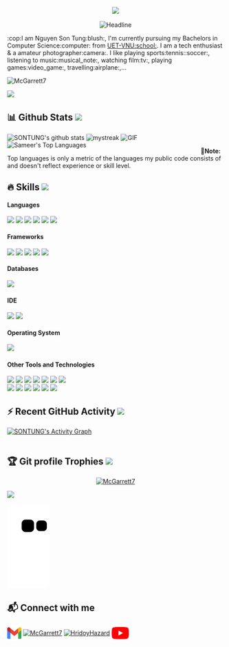 
<!--
**McGarrett7/McGarrett7** is a ✨ _special_ ✨ repository because its `README.md` (this file) appears on your GitHub profile.

Here are some ideas to get you started:
- 🌱 I’m currently learning
 - 👯 I’m looking to collaborate on ...

- 🤔 I’m looking for help with ...
- 💬 Ask me about ...
- 😄 Pronouns: ...
- ⚡ Fun fact: ...-->

<p align="center">
    <img width="200" src="https://lh3.googleusercontent.com/Bw88w_x_G5nu4xMdSOfax-SuXdfb6AahNFYntbU-7yfKDU01mpd8pi4_BQOa2hwH9RXXf7QtjkPS-A=w1253-h877">
</p>
<!-- <h1 align="center">Hi there 👋 I'm Son Tung :cop:</h1>  -->
    <div align=center>
        <img src="https://readme-typing-svg.herokuapp.com?size=30&color=14A6F7&size=40&center=true&vCenter=true&width=600&height=50&lines=Hi+there+%F0%9F%91%8B+I'm+SONTUNG;Computer+Science+Student" alt="Headline" />
    </div>


<p>
:cop:I am Nguyen Son Tung:blush:, I'm currently pursuing my Bachelors in Computer Science:computer: from <a href="https://uet.vnu.edu.vn">UET-VNU:school:</a>. I am a tech enthusiast & a amateur photographer:camera:. I like playing sports:tennis::soccer:, listening to music:musical_note:, watching film:tv:, playing games:video_game:, travelling:airplane:,...
</br>
</p>

<p align="left"> <img src="https://komarev.com/ghpvc/?username=McGarrett7" alt="McGarrett7" />

<!-- <div align="center">
  <a href="https://open.spotify.com/album/738A5dZVHTynH0sfeL87KV?si=W-K2Tq_BQfqSF0jZdVdmNQ">
    <img src="https://readme-spotify-tingz.vercel.app/api/now-playing">
  </a>
</div>
 -->


<a href="https://www.youtube.com/watch?v=dQw4w9WgXcQ"><img src="https://user-images.githubusercontent.com/73097560/115834477-dbab4500-a447-11eb-908a-139a6edaec5c.gif"></a></p>

## 📊 Github Stats <img src="https://media.giphy.com/media/iY8CRBdQXODJSCERIr/giphy.gif" width="30px">
![SONTUNG's github stats](https://github-readme-stats.vercel.app/api?username=McGarrett7&show_icons=true&theme=tokyonight)
<img src="https://github-readme-streak-stats.herokuapp.com/?user=McGarrett7&theme=tokyonight" alt="mystreak"/>
<img align="left" src="https://github-readme-stats.vercel.app/api/top-langs/?username=McGarrett7&theme=tokyonight&layout=compact"  width="450px" alt="Sameer's Top Languages">
<img alt="GIF" src="https://media0.giphy.com/media/JpGRoqJXTqv4f1mrJb/giphy.gif?cid=790b7611173bb1600dce652a8490427a2a83198365b82f8a&rid=giphy.gif&ct=g" height="170" width="527px" />  
<!-- 
<iframe src="https://giphy.com/embed/RDZo7znAdn2u7sAcWH" width="480" height="270" frameBorder="0" class="giphy-embed" allowFullScreen></iframe><p><a href="https://giphy.com/gifs/SandiaLabs-cyber-security-cybersecurity-RDZo7znAdn2u7sAcWH">via GIPHY</a></p> -->

<!-- <p align ="left">
  <img height="180em" left=0 src="https://github-readme-stats.vercel.app/api?username=McGarrett7&show_icons=true&hide_border=true&&count_private=true&include_all_commits=true&theme=tokyonight" />
 <p align="right">
    <a href="https://github.com/McGarrett7/github-readme-streak-stats">
        <img align="right" height=180em title="🔥 Get streak stats for your profile at git.io/streak-stats" alt="McGarrett7's streak" src="https://github-readme-streak-stats.herokuapp.com/?user=McGarrett7&theme=black-ice&hide_border=true&stroke=0000&background=060A0CD0"/>
    </a>
 
 </br>
  <p align="left">
  <img height="150em" src="https://github-readme-stats.vercel.app/api/top-langs/?username=McGarrett7&show_icons=true&hide_border=true&layout=compact&theme=tokyonight&langs_count=6"/> -->
<b>:pencil:Note:</b> Top languages is only a metric of the languages my public code consists of and doesn't reflect experience or skill level.


## :fire: Skills <img src="https://media.giphy.com/media/iY8CRBdQXODJSCERIr/giphy.gif" width="30px">&nbsp; 

<h4> Languages </h4>
<span> 
  <img src="https://img.shields.io/badge/HTML-239120?style=for-the-badge&logo=html5&logoColor=white">
  <img src="https://img.shields.io/badge/CSS-239120?&style=for-the-badge&logo=css3&logoColor=white">
  <img src="https://img.shields.io/badge/JavaScript-F7DF1E?style=for-the-badge&logo=javascript&logoColor=black">
  <img src="https://img.shields.io/badge/Java-ED8B00?style=for-the-badge&logo=java&logoColor=white">
  <img src="https://img.shields.io/badge/C%2B%2B-00599C?style=for-the-badge&logo=c%2B%2B&logoColor=white">
  <img src="https://img.shields.io/badge/Python-14354C?style=for-the-badge&logo=python&logoColor=white">
 
</span>

<h4> Frameworks </h4>
<span>
  <img src="https://img.shields.io/badge/Yarn-2C8EBB?style=for-the-badge&logo=yarn&logoColor=white">
  <img src="https://img.shields.io/badge/npm-CB3837?style=for-the-badge&logo=npm&logoColor=white">
  <img src="https://img.shields.io/badge/Node.js-339933?style=for-the-badge&logo=nodedotjs&logoColor=white">
  <img src="https://img.shields.io/badge/React-20232A?style=for-the-badge&logo=react&logoColor=61DAFB">
  <img src="https://img.shields.io/badge/Bootstrap-563D7C?style=for-the-badge&logo=bootstrap&logoColor=white">
</span>

<h4> Databases </h4>
<span>
  <img src="https://img.shields.io/badge/MySQL-00000F?style=for-the-badge&logo=mysql&logoColor=white">
</span>

<h4> IDE </h4>
<span>
<img src="https://img.shields.io/badge/sublime_text-%23575757.svg?&style=for-the-badge&logo=sublime-text&logoColor=important">
<img src="https://img.shields.io/badge/Visual_Studio_Code-0078D4?style=for-the-badge&logo=visual%20studio%20code&logoColor=white">

<h4> Operating System </h4>
<span>
<!--   <img src="https://img.shields.io/badge/Linux-FCC624?style=for-the-badge&logo=linux&logoColor=black"> -->
<!--   <img src="https://img.shields.io/badge/Ubuntu-E95420?style=for-the-badge&logo=ubuntu&logoColor=white"> -->
  <img src="https://img.shields.io/badge/Windows-0078D6?style=for-the-badge&logo=windows&logoColor=white">
<!--   <img src="https://img.shields.io/badge/Android-3DDC84?style=for-the-badge&logo=android&logoColor=white"> -->
</span>

<h4> Other Tools and Technologies </h4>
<span>
  <img src= "https://img.shields.io/badge/Microsoft_Office-D83B01?style=for-the-badge&logo=microsoft-office&logoColor=white">
  <img src="https://img.shields.io/badge/Git-F05032?style=for-the-badge&logo=git&logoColor=white">
  <img src="https://img.shields.io/badge/Xampp-F37623?style=for-the-badge&logo=xampp&logoColor=white">
  <img src= "https://img.shields.io/badge/Stack_Overflow-FE7A16?style=for-the-badge&logo=stack-overflow&logoColor=white">
  <img src="https://img.shields.io/badge/Steam-000000?style=for-the-badge&logo=steam&logoColor=white">
  <img src= "https://img.shields.io/badge/Netflix-E50914?style=for-the-badge&logo=netflix&logoColor=white">
  <img src= "https://img.shields.io/badge/YouTube-FF0000?style=for-the-badge&logo=youtube&logoColor=white">
 
 
 
 
 </br>
  <img src= "https://aleen42.github.io/badges/src/bmw.svg">
  <img src= "https://aleen42.github.io/badges/src/mercedes_benz.svg">
  <img src= "https://aleen42.github.io/badges/src/bmw.svg">
  <img src= "https://aleen42.github.io/badges/src/toyota.svg">
  <img src= "https://aleen42.github.io/badges/src/photoshop.svg">
  <img src= "https://aleen42.github.io/badges/src/premiere.svg">


 

 
 
 
 
 
<!--   <img src="https://img.shields.io/badge/Shell_Script-121011?style=for-the-badge&logo=gnu-bash&logoColor=white">
  <img src="https://img.shields.io/badge/Git-F05032?style=for-the-badge&logo=git&logoColor=white">
  <img src="https://img.shields.io/badge/Markdown-000000?style=for-the-badge&logo=markdown&logoColor=white">
  <img src="https://img.shields.io/badge/Sass-CC6699?style=for-the-badge&logo=sass&logoColor=white">
  <img src="https://img.shields.io/badge/json-5E5C5C?style=for-the-badge&logo=json&logoColor=white">
  <img src="https://img.shields.io/badge/jQuery-0769AD?style=for-the-badge&logo=jquery&logoColor=white">
  <img src="https://img.shields.io/badge/React_Router-CA4245?style=for-the-badge&logo=react-router&logoColor=white">
  <img src="https://img.shields.io/badge/styled--components-DB7093?style=for-the-badge&logo=styled-components&logoColor=white">
  <img src="https://img.shields.io/badge/Font_Awesome-339AF0?style=for-the-badge&logo=fontawesome&logoColor=white"> -->
</span>
 


## ⚡ Recent GitHub Activity <img src="https://media.giphy.com/media/iY8CRBdQXODJSCERIr/giphy.gif" width="30px">

   <a href="https://github.com/McGarrett7"><img alt="SONTUNG's Activity Graph" src="https://activity-graph.herokuapp.com/graph?username=McGarrett7&custom_title=McGarrett7's%20Contribution%20Graph&theme=react-dark" /></a>
  <br/>
<br/>

## :trophy: Git profile Trophies <img src="https://media.giphy.com/media/iY8CRBdQXODJSCERIr/giphy.gif" width="30px">

<p align="center"> <a href="https://github.com/McGarrett7/github-profile-trophy"><img src="https://github-profile-trophy.vercel.app/?username=McGarrett7&layout=compact&theme=algolia" alt="McGarrett7" /></a> </p>

 <a href="https://www.youtube.com/watch?v=dQw4w9WgXcQ"><img src="https://user-images.githubusercontent.com/73097560/115834477-dbab4500-a447-11eb-908a-139a6edaec5c.gif"></a>

![snake gif](https://github.com/McGarrett7/McGarrett7/blob/output/github-contribution-grid-snake.svg)

## :mailbox_with_mail: Connect with me
<a href="mailto:s.tungnguyen77@gmail.com" target="blank"><img align="center" src="https://raw.githubusercontent.com/github/explore/c48cd5d649ad3d397166ad3661a259bed9696ea6/topics/gmail/gmail.png" alt="McGarrett7" height="36" width="33" /></a>
<a href="https://instagram.com/son7ungarrett" target="blank"><img align="center" src="https://raw.githubusercontent.com/rahuldkjain/github-profile-readme-generator/master/src/images/icons/Social/instagram.svg" alt="McGarrett7" height="30" width="40" /></a>
<a href="https://github.com/McGarrett7" target="blank"><img align="center" src="https://raw.githubusercontent.com/rahuldkjain/github-profile-readme-generator/master/src/images/icons/Social/github.svg" alt="HridoyHazard" height="30" width="40" /></a>
<a href="https://www.youtube.com/channel/UCP6KHPPkB9-xJxKiAhmt-tw/?Sub_confirmation=1" target="blank"><img align="center" src="https://raw.githubusercontent.com/github/explore/d744245de144b89f3e3462949e08bfc91eda7fcf/topics/youtube/youtube.png" alt="McGarrett7" height="40" width="40" /></a>
<!-- <a href="https://fb.com/sontung.7702" target="blank"><img align="center" src="https://raw.githubusercontent.com/rahuldkjain/github-profile-readme-generator/master/src/images/icons/Social/facebook.svg" alt="sontung.7702" height="30" width="40" /></a> -->

    

<!-- ----- -->
